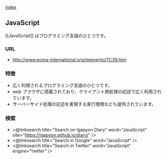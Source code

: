 [index](https://igapyon.github.io/diary/keyword/index.html)

## JavaScript

[[JavaScript]] はプログラミング言語のひとつです。

### URL

* http://www.ecma-international.org/memento/TC39.htm

### 特徴

* 広く利用されるプログラミング言語のひとつです。
* web ブラウザに搭載されており、クライアント側処理の記述で広く利用されています。
* サーバーサイド処理の記述を実現する実行環境なども提供されています。

### 検索

* <@linksearch title="Search on Igapyon Diary" word="JavaScript" site="https://igapyon.github.io/diary/" />
* <@linksearch title="Search in Google" word="JavaScript" />
* <@linksearch title="Search in Twitter" word="JavaScript" engine="twitter" />

